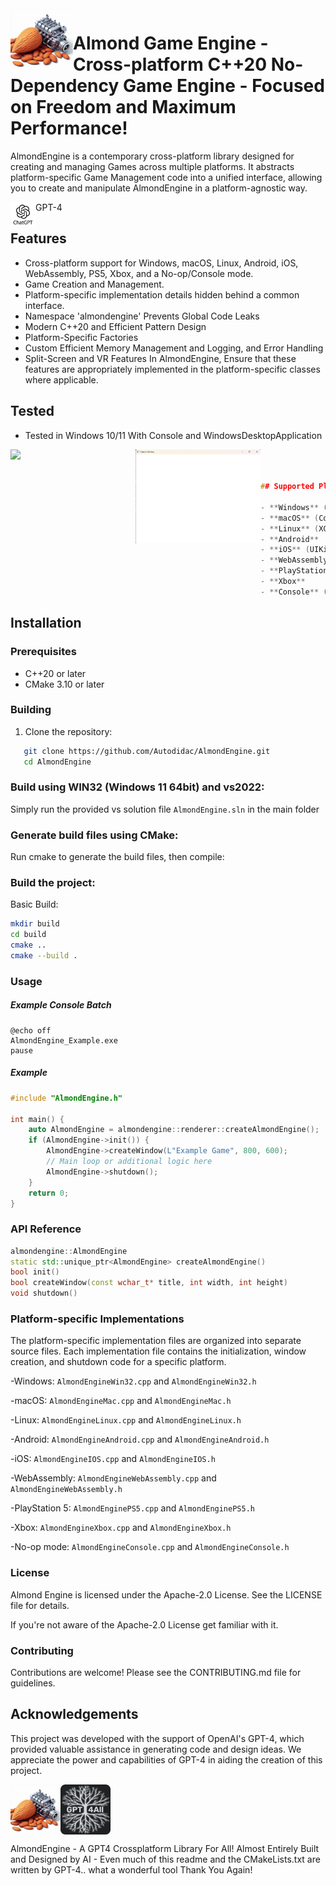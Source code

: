 <img align="left" src="image/AlmondEngine.jpg" width="100px"/>



# Almond Game Engine - Cross-platform C++20 No-Dependency Game Engine - Focused on Freedom and Maximum Performance!




AlmondEngine is a contemporary cross-platform library designed for creating and managing Games across multiple platforms. It abstracts platform-specific Game Management code into a unified interface, allowing you to create and manipulate AlmondEngine in a platform-agnostic way. 


<img align="left" src="image/gpt.jpg" width="40px"/>GPT-4



## Features


- Cross-platform support for Windows, macOS, Linux, Android, iOS, WebAssembly, PS5, Xbox, and a No-op/Console mode.
- Game Creation and Management.
- Platform-specific implementation details hidden behind a common interface.
- Namespace 'almondengine' Prevents Global Code Leaks
- Modern C++20 and Efficient Pattern Design
- Platform-Specific Factories
- Custom Efficient Memory Management and Logging, and Error Handling
- Split-Screen and VR Features
In AlmondEngine, Ensure that these features are appropriately implemented in the platform-specific classes where applicable.



## Tested

- Tested in Windows 10/11 With Console and WindowsDesktopApplication

<img align="left" src="image/1.png" width="200px"/>

<img align="left" src="image/4.png" width="200px"/>

```cpp



## Supported Platforms

- **Windows** (Win32)
- **macOS** (Cocoa)
- **Linux** (XCB or XLib)
- **Android**
- **iOS** (UIKit)
- **WebAssembly** (Emscripten)
- **PlayStation 5** (PS5)
- **Xbox**
- **Console** (Headless mode)
```



## Installation



### Prerequisites

- C++20 or later
- CMake 3.10 or later



### Building

1. Clone the repository:
```sh
   git clone https://github.com/Autodidac/AlmondEngine.git
   cd AlmondEngine
```





### Build using WIN32 (Windows 11 64bit) and vs2022:
Simply run the provided vs solution file `AlmondEngine.sln` in the main folder




### Generate build files using CMake:
Run cmake to generate the build files, then compile:





### Build the project:
Basic Build:
```sh
mkdir build
cd build
cmake ..
cmake --build .
```


### Usage


##### Example Console Batch
```batch
@echo off
AlmondEngine_Example.exe 
pause
```


##### Example
```cpp
#include "AlmondEngine.h"

int main() {
    auto AlmondEngine = almondengine::renderer::createAlmondEngine();
    if (AlmondEngine->init()) {
        AlmondEngine->createWindow(L"Example Game", 800, 600);
        // Main loop or additional logic here
        AlmondEngine->shutdown();
    }
    return 0;
}
```


### API Reference

```cpp
almondengine::AlmondEngine
static std::unique_ptr<AlmondEngine> createAlmondEngine()
bool init()
bool createWindow(const wchar_t* title, int width, int height)
void shutdown()

```



### Platform-specific Implementations
The platform-specific implementation files are organized into separate source files. Each implementation file contains the initialization, window creation, and shutdown code for a specific platform.

-Windows: `AlmondEngineWin32.cpp` and `AlmondEngineWin32.h`

-macOS: `AlmondEngineMac.cpp` and `AlmondEngineMac.h`

-Linux: `AlmondEngineLinux.cpp` and `AlmondEngineLinux.h`

-Android: `AlmondEngineAndroid.cpp` and `AlmondEngineAndroid.h`

-iOS: `AlmondEngineIOS.cpp` and `AlmondEngineIOS.h`

-WebAssembly: `AlmondEngineWebAssembly.cpp` and `AlmondEngineWebAssembly.h`

-PlayStation 5: `AlmondEnginePS5.cpp` and `AlmondEnginePS5.h`

-Xbox: `AlmondEngineXbox.cpp` and `AlmondEngineXbox.h`

-No-op mode: `AlmondEngineConsole.cpp` and `AlmondEngineConsole.h`





### License
Almond Engine is licensed under the Apache-2.0 License. See the LICENSE file for details.

If you're not aware of the Apache-2.0 License get familiar with it.



### Contributing
Contributions are welcome! Please see the CONTRIBUTING.md file for guidelines.




## Acknowledgements
This project was developed with the support of OpenAI's GPT-4, which provided valuable assistance in generating code and design ideas. We appreciate the power and capabilities of GPT-4 in aiding the creation of this project.



<img align="left" src="image/AlmondEngine.jpg" width="80px"/>
<img align="center" src="image/gpt4all.png" width="80px"/>

AlmondEngine - A GPT4 Crossplatform Library For All! Almost Entirely Built and Designed by AI - Even much of this readme and the CMakeLists.txt are written by GPT-4.. what a wonderful tool Thank You Again!

